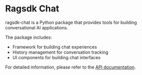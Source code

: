 # Ragsdk Chat

ragsdk-chat is a Python package that provides tools for building conversational AI applications.

The package includes:
- Framework for building chat experiences
- History management for conversation tracking
- UI components for building chat interfaces

For detailed information, please refer to the [API documentation](https://github.com/solankiharsh/rag-sdk-50-days-of-learninghow-to/chatbots/api/).
